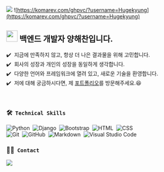 <a href="https://hugekyung.notion.site/BackEnd-Developer-8382ba3dfb7b4012bdd096e196f0f131"><img src="https://img.shields.io/badge/Porfoilo-Docs-blue"/></a>
![https://komarev.com/ghpvc/?username=Hugekyung](https://komarev.com/ghpvc/?username=Hugekyung)


## <img src="https://raw.githubusercontent.com/MartinHeinz/MartinHeinz/master/wave.gif" width="30px">&nbsp;백엔드 개발자 양해찬입니다.

✔️ &nbsp;지금에 만족하지 않고, 항상 더 나은 결과물을 위해 고민합니다.\
✔️ &nbsp;회사의 성장과 개인의 성장을 동일하게 생각합니다.\
✔️ &nbsp;다양한 언어와 프레임워크에 열려 있고, 새로운 기술을 환영합니다.\
✔️ &nbsp;저에 대해 궁금하시다면, 제 <a href="https://hugekyung.notion.site/BackEnd-Developer-8382ba3dfb7b4012bdd096e196f0f131">포트폴리오</a>를 방문해주세요.:satisfied:

<br>

### 🛠 &nbsp;`Technical Skills`
![Python](https://img.shields.io/badge/-Python-05122A?style=flat&logo=python)&nbsp;
![Django](https://img.shields.io/badge/-Django-05122A?style=flat&logo=django&logoColor=092E20)&nbsp;
![Bootstrap](https://img.shields.io/badge/-Bootstrap-05122A?style=flat&logo=bootstrap&logoColor=563D7C)&nbsp;
![HTML](https://img.shields.io/badge/-HTML-05122A?style=flat&logo=HTML5)&nbsp;
![CSS](https://img.shields.io/badge/-CSS-05122A?style=flat&logo=CSS3&logoColor=1572B6)&nbsp;\
![Git](https://img.shields.io/badge/-Git-05122A?style=flat&logo=git)&nbsp;
![GitHub](https://img.shields.io/badge/-GitHub-05122A?style=flat&logo=github)&nbsp;
![Markdown](https://img.shields.io/badge/-Markdown-05122A?style=flat&logo=markdown)&nbsp;
![Visual Studio Code](https://img.shields.io/badge/-Visual%20Studio%20Code-05122A?style=flat&logo=visual-studio-code&logoColor=007ACC)&nbsp;


### 🤝🏻 &nbsp;`Contact`
<a href="mailto:kiki9510@gmail.com"><img src="https://img.shields.io/badge/-kiki9510@gmail.com-D14836?style=flat&logo=Gmail&logoColor=white"/></a>
